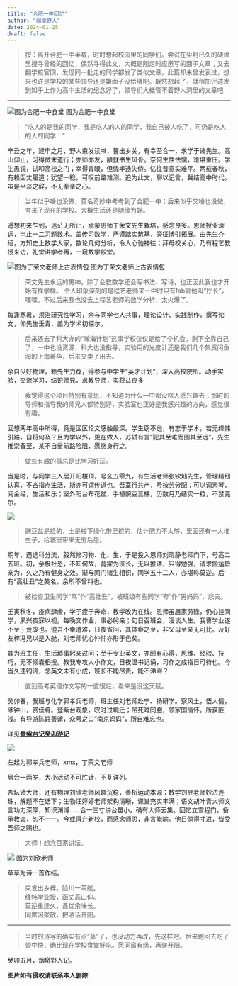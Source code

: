 ```yaml
---
title: "合肥一中回忆"
author: "烟墩野人"
date: 2024-01-25
draft: false
---
```

> 按：离开合肥一中半载，时时想起校园里的同学们。尝试在尘封已久的硬盘里搜寻曾经的回忆，偶然寻得此文，大概是刚走时应邀写的面子文章；又去翻学校官网，发现同一批走的同学都发了类似文章，此篇却未曾发表过，想来也许是学校的某些领导还是嫌面子没给够吧。既然想起了，就稍加评述发到知乎上作为高中生活的纪念好了，领导们大概管不着野人洞里的文章吧 
------

![图为合肥一中食堂](https://pic2.zhimg.com/80/v2-ceba838bb8afb77871707e3a4d8d5385_720w.webp)
图为合肥一中食堂
> “吃人的是我的同学，我是吃人的人的同学，我自己被人吃了，可仍是吃人的人的同学！”

辛丑之年，建申之月，野人束发读书，誓出乡关，有幸至合一，求学于诸先生。高山仰止，习得微末道行；亦师亦友，酿就书生风骨。奈何生性怯懦，难堪重压。学生愚钝，试叩高校之门；幸得青眼，但愧半途失侍。忆往昔意实难平。两载春秋，有赖函丈履道；犹望一稔，可叹前路难测。追为此文，聊以记言，冀结高中时代。虽是平淡之辞，不无拳拳之心。

> 当年似乎啥也没做，莫名奇妙中考考到了合肥一中；后来似乎又啥也没做，考来了现在的学校。大概生活还是随缘为好。

遥想初来乍到，迷茫无所止，承蒙恩师丁荣文先生栽培，感念良多。恩师授业深远，岂止一二习题数术。盖传习数学，严谨踏实筑基，旁征博引拓展。由先生介绍，方知史上数学大家，数论几何分析，令人心驰神往；拜母校关心，乃有程艺教授来访，礼堂讲学者再，一窥数学殿堂。

![图为丁荣文老师上古表情包](https://pic3.zhimg.com/80/v2-f3952d03310d2a7a3fc8c2f3577aab86_720w.webp)
图为丁荣文老师上古表情包

> 荣文先生永远的男神，除了会教数学还会写书法、写诗，也正因此我也才开始有样学样。
令人印象深刻的是程艺老师来一中时只有fab管他叫“厅长”，嘿嘿。不过后来我也没去上程艺老师的数学分析，太火爆了。

每逢寒暑，须治研究性学习，余与同学七人共事，理论设计、实践制作，撰写论文，仰先生垂青，盖为学术初探尔。

> 后来还去了科大办的“瀚海计划”这事学校仅仅是给了个机会，剩下全靠自己了，一中也没资源，科大也没指导，实验用的光度计还是我们几个集资闲鱼淘的上海菁华，后来又卖了出去。

余自少好物理，赖先生力荐，得参与中学生“英才计划”，深入高校院所。动手实验，交流学习，结识师兄，求教导师，实获益良多

> 我觉得这个项目特别有意思，不知道为什么一中都没啥人感兴趣去；那时的导师和指导我的师兄人都特别好，实验室也正好是我感兴趣的方向，感觉很有趣。

回想两年高中所得，竟是区区论文感触最深。学生窃不逊，有志于学术，若无绛帏引路，自将何及？且为学以外，更在做人，苏轼有言“犯其至难而图其至远”，先生推崇备至，某不自量前路险阻，愿终身行之。

> 做些有趣的事总是比学习好玩。

当是时，与同学三人居开阳楼顶，号幺五零九，有生活老师张钦灿先生，管理精细认真，不吝指点生活，斯亦可谓传道也。吾室行共产，号按劳分配；可以调素琴，阅金经，生活和乐；室外阳台布花盆，手植豌豆三棵，历数月乃结实一粒，不禁莞尔。

![](https://pic4.zhimg.com/80/v2-b7a2cd498d1c0c7349a9089a9436542b_720w.webp)
> 豌豆盆是捡的，土是楼下绿化带里挖的，估计肥力不太够，里面还有一大堆虫子，给寝室带来无穷后患。

期年，遇选科分流，毅然修习物、化、生，于是投入恩师刘晓静老师门下，号高二五班。初，余极社恐，不知何故，竟擢为班长，无以推诿，只得勉强，请求搬运皆亲为，久之乃有健身之效。渐与同门诸生相识，同学五十二人，亦堪称莫逆。后有“高壮丑”之美名，余所不曾料也。

> 被检查卫生同学“骂”作“高壮丑”，被班级有些同学“夸”作“男妈妈”，悲夫。

壬寅秋冬，疫病肆虐，学子疲于奔命，教学改为在线。恩师虽居家劳碌，仍心挂同学，夙兴夜寐以视。每晚交作业，事必躬亲；旬日召班会，漫谈人生。我曹学业遂不至于荒废也。迨吾不幸遭难，日夜省问，其体察之至，非父母至亲无可比。及好友梓冯兄以是入舱，刘老师忧心忡忡亦形于色矣。

其为班主任，生活琐事躬亲过问；至于专业英文，亦颇有心得，思维、经验、技巧，无不倾囊相授。教我专攻大小作文，日夜温书记诵，习作之成指日可待也。今当久违钧诲，念英文未有小成，班长不能尽责，能不涕零？

> 直到高考英语作文写的一直很烂，看来是没这天赋。

癸卯春，我班与化学郭孝兵老师，班主任刘老师赴宁、扬研学。察风土，悟人情，陟钟山，赏佳肴。登紫台观象，叹时过境迁；吊死难同胞，领家国情怀。所获匪浅。有导游陈姓善谑，众号之曰“南京妈妈”，所自难忘也。

详见[**登紫台记**](/misc/登紫台记)[**癸卯游记**](https://www.zhihu.com/column/c_1622980987851407360)

![](https://pic4.zhimg.com/80/v2-02efe1bd270549cb97e661c1050a942f_720w.webp)

左起为郭孝兵老师，xmx，丁荣文老师

居合一两岁，大小活动不可胜计，不复详列。

杏坛诸大师，还有物理刘欣老师风趣沉稳，善析运动本源；数学刘昱老师妙法连珠，解题不在话下；生物汪婷婷老师架构清晰，课堂充实丰满；语文胡叶青大师文言功力深厚，知识渊博……合一三寸讲台虽小，确有大师云集。回忆立雪程门，备承教诲，恕不一一。今或得升新校，而感念师恩，非言能喻。他日倘得寸进，皆受吾师之赐也。

> 大师！想念百家讲坛。

![](https://pic2.zhimg.com/80/v2-43ad7c0f15320145c3a265c5601c7d59_720w.webp)
图为刘欣老师

草草为诗一首作结。
> 束发出乡梓，险川一苇航。  
绛帏学业授，函丈高山仰。  
莫逆重逢久，鑫优余味长。  
同席闲聚散，把酒话开阳。  

------
> 当时的诗写的确实有点“草”了，也没动力再改，先这样吧。后来跑回去吃了顿中快，确比现在学校食堂好吃。愿同窗有缘，再聚开阳。

癸卯五月，烟墩野人记。

**图片如有侵权请联系本人删除**